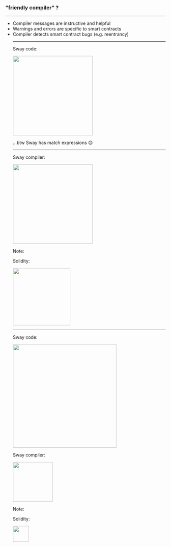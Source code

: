 ### "friendly compiler" ?

---

<ul class="size">
    <li>Compiler messages are instructive and helpful</li>
    <li>Warnings and errors are specific to smart contracts</li>
    <li>Compiler detects smart contract bugs (e.g. reentrancy)</li>
</li>

---

<p class="size">
Sway code:
</p>

<img src="./images/sway_match_code.png" height=250px />

<p class="size">
...btw Sway has match expressions 😊
</p>

---

<p class="size">
Sway compiler:
</p>

<img src="./images/sway_match_error.png" height=250px />

Note:

<p class="size">
Solidity:
</p>

<img src="./images/solidity_switch.png" height=180px />

---

<p class="size">
Sway code:
</p>

<img src="./images/sway_decrement_counter.png" height=325px />

<p class="size">
Sway compiler:
</p>

<img src="./images/sway_cei_error.png" height=125px />

Note:

<p class="size">
Solidity:
</p>

<img src="./images/solidity_reentrancy_bug.png" height=50px />

<!--
Note: 
imagine you have this generic function:

```rust
fn two_of_the_same<T>(a: T, b: T) -> T {
    b
}

fn main() {
    let foo = two_of_the_same(1, 2);
    let bar = two_of_the_same(1, false);
}
```

<p class="size">
...btw Sway has generics 😊
</p>

<img src="./images/solidity_generics.png" height=180px />

then the Sway compiler would tell you this:
<img src="./images/sway_generics.png" height=200px />
-->